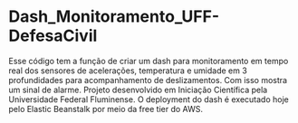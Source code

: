 # Dash_Monitoramento_UFF-DefesaCivil
Esse código tem a função de criar um dash para monitoramento em tempo real dos sensores de acelerações, temperatura e umidade em 3 profundidades para acompanhamento de deslizamentos. Com isso mostra um sinal de alarme. Projeto desenvolvido em Iniciação Científica pela Universidade Federal Fluminense.
O deployment do dash é executado hoje pelo Elastic Beanstalk por meio da free tier do AWS.
